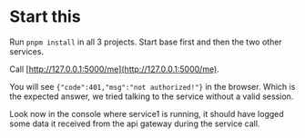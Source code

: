 # Start this

Run `pnpm install` in all 3 projects. Start base first and then the two other services.

Call [http://127.0.0.1:5000/me](http://127.0.0.1:5000/me).

You will see `{"code":401,"msg":"not authorized!"}` in the browser. Which is the expected
answer, we tried talking to the service without a valid session.

Look now in the console where service1 is running, it should have logged some data it
received from the api gateway during the service call.
